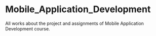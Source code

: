 # Mobile_Application_Development
All works about the project and assignments of Mobile Application Development course.
